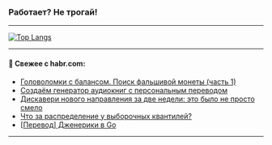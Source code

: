 ### Работает? Не трогай!

---
<!--
#### 🛠️ Technical stack:

![Java](https://img.shields.io/badge/Java-informational?logo=Oracle&style=flat&logoColor=white&color=FF4500)
![Kotlin](https://img.shields.io/badge/Kotlin-informational?logo=Kotlin&style=flat&logoColor=white&color=774D97)
![TS](https://img.shields.io/badge/TypeScript-informational?logo=typeScript&style=flat&logoColor=black&color=017acc)
![Python](https://img.shields.io/badge/Python-informational?logo=Python&style=flat&logoColor=black&color=ffdd54) <br>
![Spring](https://img.shields.io/badge/Spring-informational?logo=Spring&style=flat&logoColor=white&color=6DB33F) 
![SpringBoot](https://img.shields.io/badge/SpringBoot-informational?logo=SpringBoot&style=flat&logoColor=white&color=6DB33F)
![Nest](https://img.shields.io/badge/NestJS-informational?logo=NestJS&style=flat&logoColor=white&color=E0234E) 
![NodeJS](https://img.shields.io/badge/NodeJS-informational?logo=node.js&style=flat&logoColor=white&color=70A760)<br>
![PostgreSQL](https://img.shields.io/badge/PostgreSQL-informational?logo=PostgreSQL&style=flat&logoColor=white&color=DAA520)
![MongoDB](https://img.shields.io/badge/MongoDB-informational?logo=MongoDB&style=flat&logoColor=white&color=870000)
![Apache](https://img.shields.io/badge/Apache-informational?logo=apache&style=flat&logoColor=white&color=f74e28)

___ 
-->

<!--- #### 🛠️ : --->

[![Top Langs](https://github-readme-stats-82jvfl3w3-advtsettinggmailcoms-projects.vercel.app/api/top-langs/?username=zloylis&langs_count=10&hide_title=true&title_color=e6edf3&size_weight=0.5&count_weight=0.5&layout=compact&hide_progress=true&hide_border=true&theme=dracula)](https://github.com/zloylis)

<!---


####  :octocat:&nbsp;&nbsp; Статистика:

![GitHub stats](https://github-readme-stats-u2qms2cxw-advtsettinggmailcoms-projects.vercel.app/api?username=zloylis&show_icons=true&hide_border=true&theme=dracula&title_color=e6edf3&include_all_commits=true&count_private=true&hide_rank=false&hide_title=true&rank_icon=github)
-->
---

#### 💬 Свежее с habr.com:

<!-- BLOG-POST-LIST:START -->
- [Головоломки с балансом. Поиск фальшивой монеты &lpar;часть 1&rpar;](https://habr.com/ru/companies/first/articles/858872/?utm_source=habrahabr&utm_medium=rss&utm_campaign=858872)
- [Создаём генератор аудиокниг с персональным переводом](https://habr.com/ru/companies/timeweb/articles/777778/?utm_source=habrahabr&utm_medium=rss&utm_campaign=777778)
- [Дискавери нового направления за две недели: это было не просто смело](https://habr.com/ru/companies/kuper/articles/862068/?utm_source=habrahabr&utm_medium=rss&utm_campaign=862068)
- [Что за распределение у выборочных квантилей?](https://habr.com/ru/articles/862874/?utm_source=habrahabr&utm_medium=rss&utm_campaign=862874)
- [[Перевод] Дженерики в Go](https://habr.com/ru/companies/beget/articles/862910/?utm_source=habrahabr&utm_medium=rss&utm_campaign=862910)
<!-- BLOG-POST-LIST:END -->

---
